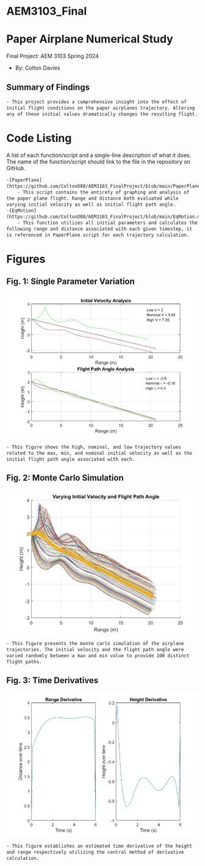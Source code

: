 # AEM3103_Final
  # Paper Airplane Numerical Study
  Final Project: AEM 3103 Spring 2024

  - By: Colton Davies

  ## Summary of Findings

	- This project provides a comprehensive insight into the effect of initial flight conditions on the paper airplanes trajectory. Altering any of these initial values dramatically changes the resulting flight.

 
  # Code Listing
  A list of each function/script and a single-line description of what it does.  The name of the function/script should link to the file in the repository on GitHub.

	-[PaperPlane](https://github.com/ColtonD88/AEM3103_FinalProject/blob/main/PaperPlane.m)
		- This script contains the entirety of graphing and analysis of the paper plane flight. Range and distance both evaluated while varying initial velocity as well as initial flight path angle. 
	-[EqMotion](https://github.com/ColtonD88/AEM3103_FinalProject/blob/main/EqMotion.m)
        - This function utilizes all initial parameters and calculates the following range and distance associated with each given timestep, it is referenced in PaperPlane script for each trajectory calculation.

  # Figures

  ## Fig. 1: Single Parameter Variation
![Single Parameter Variation](SingleParamVariation.jpg)


    - This figure shows the high, nominal, and low trajectory values related to the max, min, and nominal initial velocity as well as the initial flight path angle associated with each.


  ## Fig. 2: Monte Carlo Simulation
![Randomized Initial Parameters](RandomVariation.jpg)

    - This figure presents the monte carlo simulation of the airplane trajectories. The initial velocity and the flight path angle were varied randomly between a max and min value to provide 100 distinct flight paths.


 ## Fig. 3: Time Derivatives
![Range and Distance Derivatives](Derivatives.jpg)

    - This figure establishes an estimated time derivative of the height and range respectively utilizing the central method of derivative calculation.
